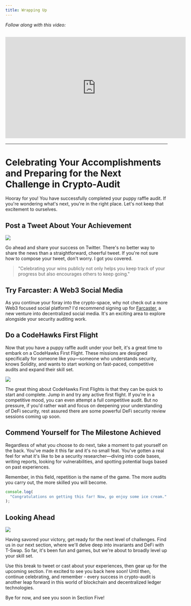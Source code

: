 ```yaml
---
title: Wrapping Up
---
```


_Follow along with this video:_

## <iframe width="560" height="315" src="https://vimeo.com/889508262?share=copy" title="vimeo" frameborder="0" allow="accelerometer; autoplay; clipboard-write; encrypted-media; gyroscope; picture-in-picture; web-share" allowfullscreen></iframe>

---

# Celebrating Your Accomplishments and Preparing for the Next Challenge in Crypto-Audit

Hooray for you! You have successfully completed your puppy raffle audit. If you're wondering what's next, you're in the right place. Let's not keep that excitement to ourselves.

## Post a Tweet About Your Achievement

![](https://cdn.videotap.com/IWZnrLvTfiL85XHWN2bU-13.04.png)

Go ahead and share your success on Twitter. There's no better way to share the news than a straightforward, cheerful tweet. If you're not sure how to compose your tweet, don't worry. I got you covered.

> "Celebrating your wins publicly not only helps you keep track of your progress but also encourages others to keep going."

## Try Farcaster: A Web3 Social Media

As you continue your foray into the crypto-space, why not check out a more Web3 focused social platform? I'd recommend signing up for [Farcaster](https://www.farcaster.xyz/), a new venture into decentralized social media. It's an exciting area to explore alongside your security auditing work.

## Do a CodeHawks First Flight

Now that you have a puppy raffle audit under your belt, it's a great time to embark on a CodeHawks First Flight. These missions are designed specifically for someone like you—someone who understands security, knows Solidity, and wants to start working on fast-paced, competitive audits and expand their skill set.

![](https://cdn.videotap.com/sMsQtEf4Y3DDqWTXFU5d-60.85.png)

The great thing about CodeHawks First Flights is that they can be quick to start and complete. Jump in and try any active first flight. If you're in a competitive mood, you can even attempt a full competitive audit. But no pressure, if you'd rather wait and focus on deepening your understanding of DeFi security, rest assured there are some powerful DeFi security review sessions coming up soon.

## Commend Yourself for The Milestone Achieved

Regardless of what you choose to do next, take a moment to pat yourself on the back. You've made it this far and it's no small feat. You've gotten a real feel for what it's like to be a security researcher—diving into code bases, writing reports, looking for vulnerabilities, and spotting potential bugs based on past experiences.

Remember, in this field, repetition is the name of the game. The more audits you carry out, the more skilled you will become.

```js
console.log(
  "Congratulations on getting this far! Now, go enjoy some ice cream."
);
```

## Looking Ahead

![](https://cdn.videotap.com/Rh51wSen1dPnlsxoPHB8-95.62.png)

Having savored your victory, get ready for the next level of challenges. Find us in our next section, where we'll delve deep into invariants and DeFi with T-Swap. So far, it's been fun and games, but we're about to broadly level up your skill set.

Use this break to tweet or cast about your experiences, then gear up for the upcoming section. I'm excited to see you back here soon! Until then, continue celebrating, and remember - every success in crypto-audit is another leap forward in this world of blockchain and decentralized ledger technologies.

Bye for now, and see you soon in Section Five!
